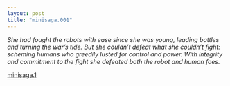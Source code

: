 ```yaml
---
layout: post
title: "minisaga.001"
---
```


<div>
<p><em>She had fought the robots with ease since she was young, leading battles and turning the war&#8217;s tide. But she couldn&#8217;t defeat what she couldn&#8217;t fight: scheming humans who greedily lusted for control and power. With integrity and commitment to the fight she defeated both the robot and human foes.</em></p>
<p><a href="http://en.wikipedia.org/wiki/Minisaga" target="_blank">minisaga.1</a></p>
</div>

